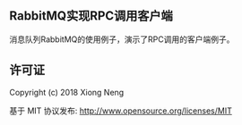 ## RabbitMQ实现RPC调用客户端

消息队列RabbitMQ的使用例子，演示了RPC调用的客户端例子。

## 许可证

Copyright (c) 2018 Xiong Neng

基于 MIT 协议发布: <http://www.opensource.org/licenses/MIT>
